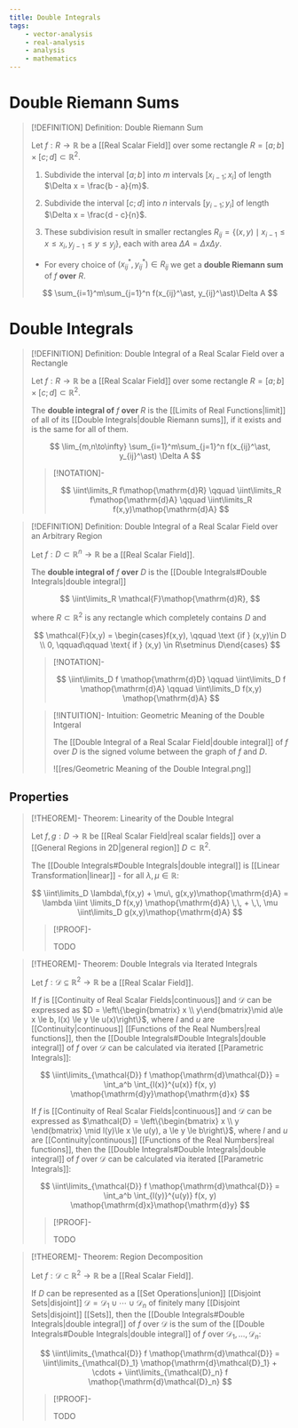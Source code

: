 ```yaml
---
title: Double Integrals
tags:
    - vector-analysis
    - real-analysis
    - analysis
    - mathematics
---
```


# Double Riemann Sums

>[!DEFINITION] Definition: Double Riemann Sum
>
>Let $f: R \to \mathbb{R}$ be a [[Real Scalar Field]] over some rectangle $R = [a;b] \times [c;d] \subset \mathbb{R}^2$.
>
>1. Subdivide the interval $[a;b]$ into $m$ intervals $[x_{i-1}; x_i]$ of length $\Delta x = \frac{b - a}{m}$.
>
>2. Subdivide the interval $[c;d]$ into $n$ intervals $[y_{i-1}; y_i]$ of length $\Delta x = \frac{d - c}{n}$.
>
>3. These subdivision result in smaller rectangles $R_{ij} = \{(x,y)\mid x_{i-1} \le x \le x_i, y_{j-1} \le y \le y_j\},$ each with area $\Delta A = \Delta x \Delta y$.
>
>- For every choice of $(x_{ij}^\ast, y_{ij}^\ast) \in R_{ij}$ we get a **double Riemann sum** of $f$ **over** $R$.
>
>$$
>\sum_{i=1}^m\sum_{j=1}^n f(x_{ij}^\ast, y_{ij}^\ast)\Delta A
>$$
>

# Double Integrals

>[!DEFINITION] Definition: Double Integral of a Real Scalar Field over a Rectangle
>
>Let $f: R \to \mathbb{R}$ be a [[Real Scalar Field]] over some rectangle $R = [a;b] \times [c;d] \subset \mathbb{R}^2$.
>
>The **double integral of** $f$ **over** $R$ is the [[Limits of Real Functions|limit]] of all of its [[Double Integrals|double Riemann sums]], if it exists and is the same for all of them.
>
>$$
>\lim_{m,n\to\infty} \sum_{i=1}^m\sum_{j=1}^n f(x_{ij}^\ast, y_{ij}^\ast) \Delta A
>$$
>
>>[!NOTATION]-
>>
>>$$
>>\iint\limits_R f\mathop{\mathrm{d}R} \qquad \iint\limits_R f\mathop{\mathrm{d}A} \qquad \iint\limits_R f(x,y)\mathop{\mathrm{d}A}
>>$$
>>
>

>[!DEFINITION] Definition: Double Integral of a Real Scalar Field over an Arbitrary Region
>
>Let $f: D \subset \mathbb{R}^n \to \mathbb{R}$ be a [[Real Scalar Field]].
>
>The **double integral of** $f$ **over** $D$ is the [[Double Integrals#Double Integrals|double integral]]
>
>$$
>\iint\limits_R \mathcal{F}\mathop{\mathrm{d}R},
>$$
>
>where $R \subset \mathbb{R}^2$ is any rectangle which completely contains $D$ and 
>
>$$
>\mathcal{F}(x,y) = \begin{cases}f(x,y), \qquad \text {if } (x,y)\in D \\ 0, \qquad\qquad \text{ if } (x,y) \in R\setminus D\end{cases}
>$$
>
>>[!NOTATION]-
>>
>>$$
>>\iint\limits_D f \mathop{\mathrm{d}D} \qquad \iint\limits_D f \mathop{\mathrm{d}A} \qquad \iint\limits_D f(x,y) \mathop{\mathrm{d}A}
>>$$
>>
>
>>[!INTUITION]- Intuition: Geometric Meaning of the Double Intgeral
>>
>>The [[Double Integral of a Real Scalar Field|double integral]] of $f$ over $D$ is the signed volume between the graph of $f$ and $D$.
>>
>>![[res/Geometric Meaning of the Double Integral.png]]
>>
>

## Properties

>[!THEOREM]- Theorem: Linearity of the Double Integral
>
>Let $f,g: D\to\mathbb{R}$ be [[Real Scalar Field|real scalar fields]] over a [[General Regions in 2D|general region]] $D \subset \mathbb{R}^2$.
>
>The [[Double Integrals#Double Integrals|double integral]] is [[Linear Transformation|linear]] - for all $\lambda,\mu\in\mathbb{R}$:
>
>$$
>\iint\limits_D \lambda\,f(x,y) + \mu\, g(x,y)\mathop{\mathrm{d}A} = \lambda \iint \limits_D f(x,y) \mathop{\mathrm{d}A} \,\, + \,\, \mu \iint\limits_D g(x,y)\mathop{\mathrm{d}A}
>$$
>
>>[!PROOF]-
>>
>>TODO
>>
>

>[!THEOREM]- Theorem: Double Integrals via Iterated Integrals
>
>Let $f: \mathcal{D} \subseteq\mathbb{R}^2 \to\mathbb{R}$ be a [[Real Scalar Field]].
>
>If $f$ is [[Continuity of Real Scalar Fields|continuous]] and $\mathcal{D}$ can be expressed as $D = \left\{\begin{bmatrix} x \\ y\end{bmatrix}\mid a\le x \le b, l(x) \le y \le u(x)\right\}$, where $l$ and $u$ are [[Continuity|continuous]] [[Functions of the Real Numbers|real functions]], then the [[Double Integrals#Double Integrals|double integral]] of $f$ over $\mathcal{D}$ can be calculated via iterated [[Parametric Integrals]]:
>
>$$
>\iint\limits_{\mathcal{D}} f \mathop{\mathrm{d}\mathcal{D}} = \int_a^b \int_{l(x)}^{u(x)} f(x, y) \mathop{\mathrm{d}y}\mathop{\mathrm{d}x}
>$$
>
>If $f$ is [[Continuity of Real Scalar Fields|continuous]] and $\mathcal{D}$ can be expressed as $\mathcal{D} = \left\{\begin{bmatrix} x \\ y \end{bmatrix} \mid l(y)\le x \le u(y), a \le y \le b\right\}$, where $l$ and $u$ are [[Continuity|continuous]] [[Functions of the Real Numbers|real functions]], then the [[Double Integrals#Double Integrals|double integral]] of $f$ over $\mathcal{D}$ can be calculated via iterated [[Parametric Integrals]]:
>
>$$
>\iint\limits_{\mathcal{D}} f \mathop{\mathrm{d}\mathcal{D}} = \int_a^b \int_{l(y)}^{u(y)} f(x, y) \mathop{\mathrm{d}x}\mathop{\mathrm{d}y}
>$$
>
>>[!PROOF]-
>>
>>TODO
>>
>

>[!THEOREM]- Theorem: Region Decomposition
>
>Let $f: \mathcal{D} \subset \mathbb{R}^2 \to\mathbb{R}$ be a [[Real Scalar Field]].
>
>If $D$ can be represented as a [[Set Operations|union]] [[Disjoint Sets|disjoint]] $\mathcal{D} = \mathcal{D}_1 \cup \cdots \cup \mathcal{D}_n$ of finitely many [[Disjoint Sets|disjoint]] [[Sets]], then the [[Double Integrals#Double Integrals|double integral]] of $f$ over $\mathcal{D}$ is the sum of the [[Double Integrals#Double Integrals|double integral]] of $f$ over $\mathcal{D}_1,\dotsc, \mathcal{D}_n$:
>
>$$
>\iint\limits_{\mathcal{D}} f \mathop{\mathrm{d}\mathcal{D}} = \iint\limits_{\mathcal{D}_1} \mathop{\mathrm{d}\mathcal{D}_1} + \cdots + \iint\limits_{\mathcal{D}_n} f \mathop{\mathrm{d}\mathcal{D}_n}
>$$
>
>>[!PROOF]-
>>
>>TODO
>>
>
